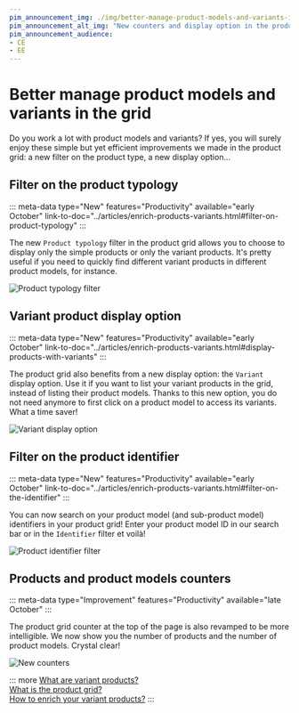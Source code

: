 ```yaml
---
pim_announcement_img: ./img/better-manage-product-models-and-variants-in-the-grid.png
pim_announcement_alt_img: "New counters and display option in the product grid"
pim_announcement_audience:
- CE
- EE
---
```


# Better manage product models and variants in the grid

Do you work a lot with product models and variants? If yes, you will surely enjoy these simple but yet efficient improvements we made in the product grid: a new filter on the product type, a new display option...

## Filter on the product typology
::: meta-data type="New" features="Productivity" available="early October" link-to-doc="../articles/enrich-products-variants.html#filter-on-product-typology"
:::

The new `Product typology` filter in the product grid allows you to choose to display only the simple products or only the variant products. It's pretty useful if you need to quickly find different variant products in different product models, for instance.

![Product typology filter](../img/product-typology-filter.png)

## Variant product display option
::: meta-data type="New" features="Productivity" available="early October" link-to-doc="../articles/enrich-products-variants.html#display-products-with-variants"
:::

The product grid also benefits from a new display option: the `Variant` display option. Use it if you want to list your variant products in the grid, instead of listing their product models. Thanks to this new option, you do not need anymore to first click on a product model to access its variants. What a time saver!

![Variant display option](../img/variant-product-display-option.png)

## Filter on the product identifier
::: meta-data type="New" features="Productivity" available="early October" link-to-doc="../articles/enrich-products-variants.html#filter-on-the-identifier"
:::

You can now search on your product model (and sub-product model) identifiers in your product grid! Enter your product model ID in our search bar or in the `Identifier` filter et voilà!

![Product identifier filter](../img/product-identifier-filter.png)

## Products and product models counters
::: meta-data type="Improvement" features="Productivity" available="late October"
:::

The product grid counter at the top of the page is also revamped to be more intelligible. We now show you the number of products and the number of product models. Crystal clear!

![New counters](../img/products-and-product-models-counters.png)

::: more
[What are variant products?](../articles/what-about-products-variants.html)  
[What is the product grid?](../articles/products-grid.html)  
[How to enrich your variant products?](../articles/enrich-products-variants.html)
:::
